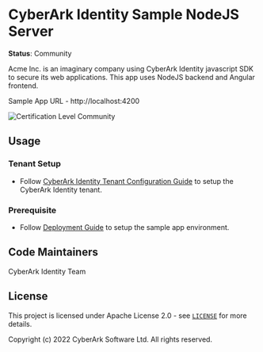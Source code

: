 # CyberArk Identity Sample NodeJS Server

**Status**: Community

Acme Inc. is an imaginary company using CyberArk Identity javascript SDK to secure its web applications. This app uses NodeJS backend and Angular frontend.

Sample App URL - http://localhost:4200

![Certification Level Community](https://camo.githubusercontent.com/fc39ec5a52592c929ecd6e7ff4e3d1b7d5a4856c512a5486a5c24a00db6bcf6d/68747470733a2f2f696d672e736869656c64732e696f2f62616467652f43657274696669636174696f6e2532304c6576656c2d436f6d6d756e6974792d3238413734353f6c696e6b3d68747470733a2f2f6769746875622e636f6d2f637962657261726b2f636f6d6d756e6974792f626c6f622f6d61737465722f436f6e6a75722f636f6e76656e74696f6e732f63657274696669636174696f6e2d6c6576656c732e6d64)

## Usage
### Tenant Setup
* Follow [CyberArk Identity Tenant Configuration Guide](https://identity-developer.cyberark.com/docs/angular-nodejs-sample-app#cyberark-identity-tenant-configuration) to setup the CyberArk Identity tenant.

### Prerequisite
* Follow [Deployment Guide](https://identity-developer.cyberark.com/docs/angular-nodejs-sample-app#angular-node-sample-app-deployment-guide) to setup the sample app environment.

## Code Maintainers
CyberArk Identity Team

<a id="license"></a>
## License
This project is licensed under Apache License 2.0 - see [`LICENSE`](LICENSE) for more details.

Copyright (c) 2022 CyberArk Software Ltd. All rights reserved.